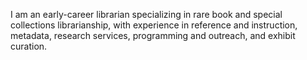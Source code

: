 I am an early-career librarian specializing in rare book and special collections librarianship, with experience in reference and instruction, metadata, research services, programming and outreach, and exhibit curation.
